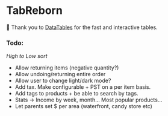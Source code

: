 # TabReborn
 
:raised_hands: Thank you to [DataTables](https://datatables.net) for the fast and interactive tables.

### Todo:
*High to Low sort*
- Allow returning items (negative quantity?)
- Allow undoing/returning entire order
- Allow user to change light/dark mode?
- Add tax. Make configurable + PST on a per item basis.
- Add tags to products + be able to search by tags.
- Stats -> Income by week, month... Most popular products...
- Let parents set $ per area (waterfront, candy store etc)